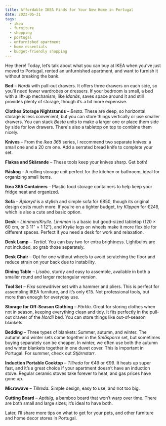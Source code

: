 ```yaml
--- 
title: Affordable IKEA Finds for Your New Home in Portugal
date: 2023-05-31
tags: 
  - ikea  
  - furniture  
  - shopping  
  - portugal  
  - unfurnished apartment  
  - home essentials  
  - budget-friendly shopping  
---
```

Hey there! Today, let’s talk about what you can buy at IKEA when you’ve just moved to Portugal, rented an unfurnished apartment, and want to furnish it without breaking the bank.

**Bed** – _Nordli_ with pull-out drawers. It offers three drawers on each side, so you’ll need fewer wardrobes or dressers. If your bedroom is small, a bed with a lift-up mechanism, like _Idanäs_, saves space around it and still provides plenty of storage, though it’s a bit more expensive.

**Clothes Storage Nightstands** – _Besta_. These are deep, so horizontal storage is less convenient, but you can store things vertically or use smaller drawers. You can stack _Besta_ units to make a larger one or place them side by side for low drawers. There's also a tabletop on top to combine them nicely.

**Knives** – From the _Ikea 365_ series, I recommend two separate knives: a small one and a 20 cm one. Add a serrated bread knife to complete your set.

**Flaksa and Skärande** – These tools keep your knives sharp. Get both!

**Råskog** – A rolling storage unit perfect for the kitchen or bathroom, ideal for organizing small items.

**Ikea 365 Containers** – Plastic food storage containers to help keep your fridge neat and organized.

**Sofa** – _Äplaryd_ is a stylish and simple sofa for €850, though its original design costs much more. If you’re on a tighter budget, try _Klippan_ for €249, which is also a cute and basic option.

**Desk** – _Linnmon/Krylle_. _Linnmon_ is a basic but good-sized tabletop (120 × 60 cm, or 3 11" × 1 12"), and _Krylle_ legs on wheels make it more flexible for different spaces. Perfect if you need a desk for work and relaxation.

**Desk Lamp** – _Tertial_. You can buy two for extra brightness. Lightbulbs are not included, so grab those separately.

**Desk Chair** – Opt for one without wheels to avoid scratching the floor and reduce strain on your back due to instability.

**Dining Table** – _Lisabo_, sturdy and easy to assemble, available in both a smaller round and larger rectangular version.

**Tool Set** – _Fixa_ screwdriver set with a hammer and pliers. This is perfect for assembling IKEA furniture, and it’s only €15. Not professional tools, but more than enough for everyday use.

**Storage for Off-Season Clothing** – _Pärkla_. Great for storing clothes when not in season, keeping everything clean and tidy. It fits perfectly in the pull-out drawer of the _Nordli_ bed. You can store things like out-of-season blankets.

**Bedding** – Three types of blankets: Summer, autumn, and winter. The autumn and winter sets come together in the _Småsporre_ set, but sometimes buying separately can be cheaper. In winter, we often use both the autumn and winter blankets together in one duvet cover. This is important in Portugal. For summer, check out _Stjärnstarr_.

**Induction Portable Cooktop** – _Tillreda_ for €49 or €99. It heats up super fast, and it’s a great choice if your apartment doesn’t have an induction stove. Regular ceramic stoves take forever to heat, and gas prices have gone up.

**Microwave** – _Tillreda_. Simple design, easy to use, and not too big.

**Cutting Board** – _Aptitlig_, a bamboo board that won’t warp over time. There are both small and large sizes; it’s ideal to have both.

Later, I’ll share more tips on what to get for your pets, and other furniture and home decor stores in Portugal.

